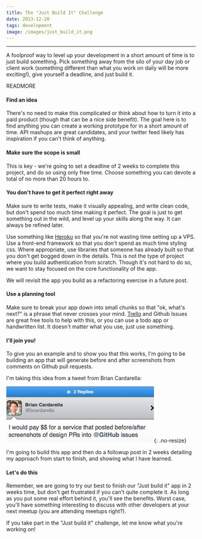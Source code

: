 ```yaml
---
title: The "Just Build It" Challenge
date: 2013-12-28
tags: development
image: /images/just_build_it.png
---
```


---
A foolproof way to level up your development in a short amount of time is to just build something. Pick something away from the silo of your day job or client work (something different than what you work on daily will be more exciting!), give yourself a deadline, and just build it.

READMORE

#### Find an idea
There's no need to make this complicated or think about how to turn it into a paid product (though that can be a nice side benefit). The goal here is to find anything you can create a working prototype for in a short amount of time. API mashups are great candidates, and your twitter feed likely has inspiration if you can't think of anything.

#### Make sure the scope is small
This is key - we're going to set a deadline of 2 weeks to complete this project, and do so using only free time. Choose something you can devote a total of no more than 20 hours to.

#### You don't have to get it perfect right away
Make sure to write tests, make it visually appealing, and write clean code, but don't spend too much time making it perfect. The goal is just to get something out in the wild, and level up your skills along the way. It can always be refined later. 

Use something like [Heroku](http://heroku.com) so that you're not wasting time setting up a VPS. Use a front-end framework so that you don't spend as much time styling css. Where appropriate, use libraries that someone has already built so that you don't get bogged down in the details. This is not the type of project where you build authentication from scratch. Though it's not hard to do so, we want to stay focused on the core functionality of the app. 

We will revisit the app you build as a refactoring exercise in a future post. 

#### Use a planning tool
Make sure to break your app down into small chunks so that "ok, what's next?" is a phrase that never crosses your mind. [Trello](http://trello.com) and Github Issues are great free tools to help with this, or you can use a todo app or handwritten list. It doesn't matter what you use, just use something.

#### I'll join you!
To give you an example and to show you that this works, I'm going to be building an app that will generate before and after screenshots from comments on Github pull requests.

I'm taking this idea from a tweet from Brian Cardarella:

![Screenshot app tweet](/images/screenshot-app-tweet.png){: .no-resize}

I'm going to build this app and then do a followup post in 2 weeks detailing my approach from start to finish, and showing what I have learned. 

#### Let's do this
Remember, we are going to try our best to finish our "Just build it" app in 2 weeks time, but don't get frustrated if you can't quite complete it. As long as you put some real effort behind it, you'll see the benefits. Worst case, you'll have something interesting to discuss with other developers at your next meetup (you are attending meetups right?).

If you take part in the "Just build it" challenge, let me know what you're working on!